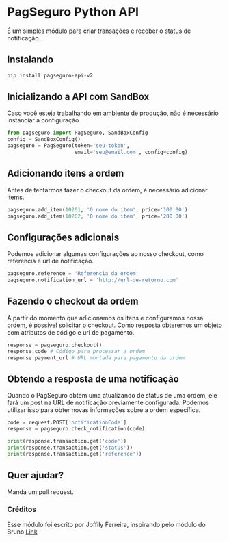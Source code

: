 # PagSeguro Python API
É um simples módulo para criar transações e receber o status de notificação.


## Instalando

```bash
pip install pagseguro-api-v2
```

## Inicializando a API com SandBox

Caso você esteja trabalhando em ambiente de produção, não é necessário instanciar a configuração

```python
from pagseguro import PagSeguro, SandBoxConfig
config = SandBoxConfig()
pagseguro = PagSeguro(token='seu-token',
                      email='seu@email.com', config=config)
```

## Adicionando itens a ordem

Antes de tentarmos fazer o checkout da ordem, é necessário adicionar items.

```python
pagseguro.add_item(10201, 'O nome do item', price='100.00')
pagseguro.add_item(10202, 'O nome do item', price='200.00')
```

## Configurações adicionais

Podemos adicionar algumas configurações ao nosso checkout, como referencia e url de notificação.

```python
pagseguro.reference = 'Referencia da ordem'
pagseguro.notification_url = 'http://url-de-retorno.com'
```

## Fazendo o checkout da ordem

A partir do momento que adicionamos os itens e configuramos nossa ordem, é possível solicitar o checkout. Como resposta obteremos um objeto com atributos de código e url de pagamento.

```python
response = pagseguro.checkout()
response.code # Código para processar a ordem
response.payment_url # URL montada para pagamento da ordem
```

## Obtendo a resposta de uma notificação

Quando o PagSeguro obtem uma atualizando de status de uma ordem, ele fará um post na URL de notificação previamente configurada. Podemos utilizar isso para obter novas informações sobre a ordem específica.

```python
code = request.POST['notificationCode']
response = pagseguro.check_notification(code)

print(response.transaction.get('code'))
print(response.transaction.get('status'))
print(response.transaction.get('reference'))
```


## Quer ajudar?
Manda um pull request.

### Créditos
Esse módulo foi escrito por Joffily Ferreira, inspirando pelo módulo do Bruno [Link](https://github.com/rochacbruno/python-pagseguro)



